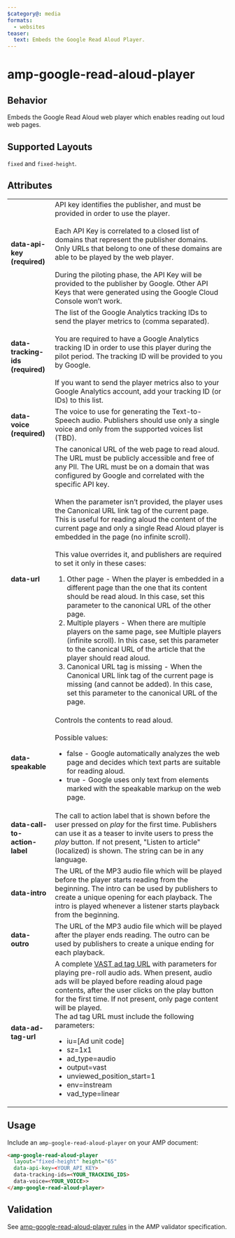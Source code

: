 ```yaml
---
$category@: media
formats:
  - websites
teaser:
  text: Embeds the Google Read Aloud Player.
---
```


<!--
Copyright 2019 The AMP HTML Authors. All Rights Reserved.

Licensed under the Apache License, Version 2.0 (the "License");
you may not use this file except in compliance with the License.
You may obtain a copy of the License at

      http://www.apache.org/licenses/LICENSE-2.0

Unless required by applicable law or agreed to in writing, software
distributed under the License is distributed on an "AS-IS" BASIS,
WITHOUT WARRANTIES OR CONDITIONS OF ANY KIND, either express or implied.
See the License for the specific language governing permissions and
limitations under the License.
-->

# amp-google-read-aloud-player

## Behavior

Embeds the Google Read Aloud web player which enables reading out loud web pages.

## Supported Layouts

`fixed` and `fixed-height`.

## Attributes

<table>
  <tr>
    <td width="20%"><strong>data-api-key (required)</strong></td>
    <td>API key identifies the publisher, and must be provided in order to use the player.
<br><br>
Each API Key is correlated to a closed list of domains that represent the publisher domains. Only
URLs that belong to one of these domains are able to be played by the web player.
<br><br>
During the piloting phase, the API Key will be provided to the publisher by Google. Other API Keys
that were generated using the Google Cloud Console won’t work.
</td>
  </tr>
    <tr>
    <td width="20%"><strong>data-tracking-ids (required)</strong></td>
    <td>The list of the Google Analytics tracking IDs to send the player metrics to (comma
separated).
<br><br>
You are required to have a Google Analytics tracking ID in order to use this player during the
pilot period. The tracking ID will be provided to you by Google.
<br><br>
If you want to send the player metrics also to your Google Analytics account, add your tracking ID 
(or IDs) to this list.
</td>
  </tr>
  <tr>
    <td width="20%"><strong>data-voice (required)</strong></td>
    <td>The voice to use for generating the Text-to-Speech audio. Publishers should use only
a single voice and only from the supported voices list (TBD).</td>
  </tr>
  <tr>
    <td width="20%"><strong>data-url</strong></td>
    <td>The canonical URL of the web page to read aloud. The URL must be publicly accessible and
free of any PII. The URL must be on a domain that was configured by Google and correlated with the
specific API key.
<br><br>
When the parameter isn’t provided, the player uses the Canonical URL link tag of the current page.
This is useful for reading aloud the content of the current page and only a single Read Aloud
player is embedded in the page (no infinite scroll).
<br><br>
This value overrides it, and publishers are required to set it only in these cases:
<ol>
  <li>Other page - When the player is embedded in a different page than the one that its content
should be read aloud. In this case, set this parameter to the canonical URL of the other page.</li>
  <li>Multiple players - When there are multiple players on the same page, see Multiple players
(infinite scroll). In this case, set this parameter to the canonical URL of the article that the
player should read aloud.</li>
  <li>Canonical URL tag is missing - When the Canonical URL link tag of the current page is missing
(and cannot be added). In this case, set this parameter to the canonical URL of the page.</td>
</li>
</ol>
  </tr>
  <tr>
    <td width="20%"><strong>data-speakable</strong></td>
    <td>Controls the contents to read aloud.
<br><br>
Possible values:
<ul>
  <li>false - Google automatically analyzes the web page and decides which text parts are suitable
for reading aloud.</li>
  <li>true - Google uses only text from elements marked with the speakable markup on the web page.
</li></td>
</ul>
  </tr>
  <tr>
    <td width="20%"><strong>data-call-to-action-label</strong></td>
    <td>The call to action label that is shown before the user pressed on <i>play</i> for the 
first time. Publishers can use it as a teaser to invite users to press the <i>play</i> button. 
If not present, "Listen to article" (localized) is shown. The string can be in any language.</td>
  </tr>
  <tr>
    <td width="20%"><strong>data-intro</strong></td>
    <td>The URL of the MP3 audio file which will be played before the player starts reading from 
the beginning. The intro can be used by publishers to create a unique opening for each playback. 
The intro is played whenever a listener starts playback from the beginning.</td>
  </tr>
  <tr>
    <td width="20%"><strong>data-outro</strong></td>
    <td>The URL of the MP3 audio file which will be played after the player ends reading. The 
outro can be used by publishers to create a unique ending for each playback.</td>
  </tr>
  <tr>
    <td width="20%"><strong>data-ad-tag-url</strong></td>
    <td>A complete <a href ="https://support.google.com/admanager/table/9749596?hl=en">VAST ad tag URL</a> 
with parameters for playing pre-roll audio ads. When present, audio ads will be played before 
reading aloud page contents, after the user clicks on the play button for the first time. If not 
present, only page content will be played.<br/>
The ad tag URL must include the following parameters:
<ul>
  <li>iu=[Ad unit code]</li>
  <li>sz=1x1</li>
  <li>ad_type=audio</li>
  <li>output=vast</li>
  <li>unviewed_position_start=1</li>
  <li>env=instream</li>
  <li>vad_type=linear</li>
</ul></td>
  </tr>
</table>

## Usage
Include an `amp-google-read-aloud-player` on your AMP document:

```html
<amp-google-read-aloud-player
  layout="fixed-height" height="65"
  data-api-key=<YOUR_API_KEY>
  data-tracking-ids=<YOUR_TRACKING_IDS>
  data-voice=<YOUR_VOICE>>
</amp-google-read-aloud-player>
```

## Validation
See [amp-google-read-aloud-player rules](https://github.com/ampproject/amphtml/blob/main/extensions/amp-google-read-aloud-player/validator-amp-google-read-aloud-player.protoascii)
in the AMP validator specification.
